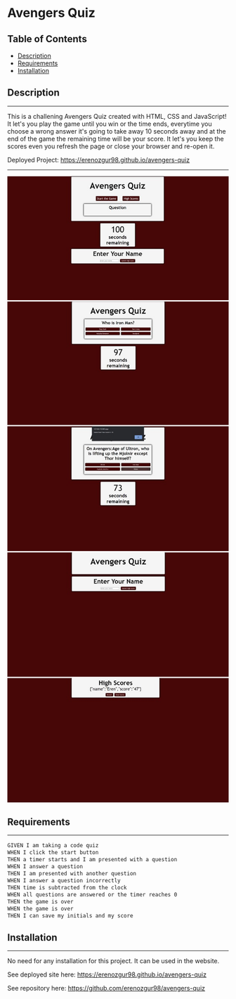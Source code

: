 # **Avengers Quiz**

## Table of Contents

* [Description](#description)
* [Requirements](#requirements)
* [Installation](#installation)

## Description
---

This is a challening Avengers Quiz created with HTML, CSS and JavaScript! It let's you play the game until you win or the time ends, everytime you choose a wrong answer it's going to take away 10 seconds away and at the end of the game the remaining time will be your score. It let's you keep the scores even you refresh the page or close your browser and re-open it.

Deployed Project: https://erenozgur98.github.io/avengers-quiz

---

![avengersQuiz](./assets/avengers.jpg)
![avengersQuiz](./assets/avengers2.jpg)
![avengersQuiz](./assets/avengers3.jpg)
![avengersQuiz](./assets/avengers4.jpg)
![avengersQuiz](./assets/avengers5.jpg)

## Requirements
---
```
GIVEN I am taking a code quiz
WHEN I click the start button
THEN a timer starts and I am presented with a question
WHEN I answer a question
THEN I am presented with another question
WHEN I answer a question incorrectly
THEN time is subtracted from the clock
WHEN all questions are answered or the timer reaches 0
THEN the game is over
WHEN the game is over
THEN I can save my initials and my score
```

## Installation
---
No need for any installation for this project. It can be used in the website.

See deployed site here: https://erenozgur98.github.io/avengers-quiz

See repository here: https://github.com/erenozgur98/avengers-quiz

